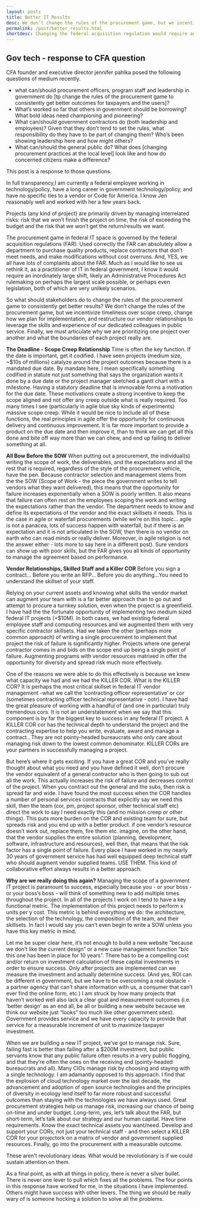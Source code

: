 ```yaml
---
layout: posts
title: Better IT Results
desc: We don’t change the rules of the procurement game, but we incentivize timeliness over scope creep, change how we plan for implementation, and restructure our vendor relationships to leverage the skills and experience of our dedicated colleagues in public service. Finally, we must articulate why we are prioritizing one project over another and what the boundaries of each project really are.
permalink: /post/better_results.html
shortdesc: Changing the federal acquisition regulation would require an inordinately large shift, likely an Administrative Procedures Act rulemaking or perhaps even legislation, both of which are very unlikely scenarios.
---
```


Gov tech - response to CFA question
-------------------------------------------------

CFA founder and executive director jennifer pahlka posed the following questions of medium recently.  
* what can/should procurement officers, program staff and leadership in government do [tp change the rules of the procurement game to consistently get better outcomes for taxpayers and the users]?
* What’s worked so far that others in government should be borrowing?  What bold ideas need championing and pioneering?
* What can/should government contractors do (both leadership and employees)?  Given that they don’t tend to set the rules, what responsibility do they have to be part of changing them?  Who’s been showing leadership here and how might others?
* What can/should the general public do?  What does [changing procurement practices at the local level] look like and how do concerned citizens make a difference?

This post is a response to those questions.

In full transparency,I am currently a federal employee working in technology/policy, have a long career in government technology/policy, and have no specific ties to a vendor or Code for America.  I know Jen reasonably well and  worked with her a few years back.

Projects (any kind of project) are primarily driven by managing interrelated risks: risk that we won’t finish the project on time, the risk of exceeding the budget and the risk that we won’t get the return/results we want. 

The procurement game in federal IT space is governed by the federal acquisition regulations  (FAR).  Used correctly the FAR can absolutely allow a department to purchase quality products, replace contractors that don’t meet needs, and make modifications without cost overruns. And, YES, we all have lots of complaints about the FAR.  Much as I would like to see us rethink it, as a practitioner of IT in federal government, I know it would require an inordinately large shift, likely an Administrative Procedures Act rulemaking on perhaps the largest scale possible, or perhaps even legislation, both of which are very unlikely scenarios. 

So what should stakeholders do to change the rules of the procurement game to consistently get better results?   We don’t change the rules of the procurement game, but we incentivize timeliness over scope creep, change how we plan for implementation, and restructure our vendor relationships to leverage the skills and experience of our dedicated colleagues in public service. Finally, we must articulate why we are prioritizing one project over another and what the boundaries of each project really are.

**The Deadline - Scope Creep Relationship**
Time is often the key function.  If the date is important, get it codified. I have seen projects (medium size, ~$10s of millions) catalyze around the project outcomes because there is a mandated due date.  By mandate here, I mean specifically something codified in statute not just something that says the organization wants it done by a due date or the project manager sketched a gantt chart with a milestone.  Having a statutory deadline that is  immovable forms a motivation for the due date. These motivations create a strong incentive to keep the scope aligned and not offer any creep outside what is really required.  Too many times I see (particularly in agile blue sky kinds of experiments) massive scope creep.  While it would be nice to include all of these functions, the real principles in agile offer the opportunity for continuous delivery and continuous improvement.  It is far more important to provide a product on the due date and then improve it, than to think we can get all this done and bite off way more than we can chew, and end up failing to deliver something at all.  

**All Bow Before the SOW**
When putting out a procurement, the individual(s) writing the scope of work, the deliverables, and the expectations and all the rest that is required, regardless of the style of the procurement vehicle, have the pen.   Because contractor selection and management stems from the the SOW (Scope of Work - the piece the government writes to tell vendors what they want delivered), this means that the opportunity for failure increases exponentially when a SOW is poorly written. It also means that failure can often rest on the employees scoping the work and writing the expectations rather than the vendor. The department needs to know and define its expectations of the vendor and the exact skillsets it needs. This is the case in agile or waterfall procurements (while we’re on this topic… agile is not a panacea, lots of success happen with waterfall, but if there is an expectation and it is not articulated in the SOW, then there is no vendor on earth who can read minds or really deliver.  Moreover, in agile religion is not the answer either - lots more to say here in a different post).  Sure vendors can show up with poor skills, but the FAR gives you all kinds of opportunity to manage the agreement based on performance.  

**Vendor Relationships, Skilled Staff and a Killer COR**
Before you sign a contract…
Before you write an RFP…
Before you do anything…You need to understand the skillset of your staff. 

Relying on your current assets and knowing what skills the vendor market can augment your team with is a far better approach than to go out and attempt to procure a turnkey solution, even when the project is a greenfield.  I have had the the fortunate opportunity of implementing two medium sized federal IT projects (+$10M).  In both cases, we had existing federal employee staff and computing resources and we augmented them with very specific contractor skillsets.  Had we taken the other (perhaps more common approach) of writing a single procurement to implement that project the risk of failure is significantly higher.  Projects where one general contractor comes in and bids on the scope end up being a single point of failure.  Augmenting programs with vendor resources matrixed in offer the opportunity for diversity and spread risk much more effectively.

One of the reasons we were able to do this effectively is because we knew what capacity we had and we had the KILLER COR. What is the KILLER COR? It is perhaps the most critical skillset in federal IT vendor management -what we call the ‘contracting officer representative’ or cor (sometimes contracting officer technical representative - cotr).  I have had the great pleasure of working with a handful of (and one in particular) truly tremendous cors.  It is not an understatement when we say that this component is by far the biggest key to success in any federal IT project.   A KILLER COR cor has the technical depth to understand the project and the contracting expertise to help you write, evaluate, award and manage a contract.. They are not pointy-headed bureaucrats who only care about managing risk down to the lowest common denominator. KILLER CORs are your partners in successfully managing a project.    

But here’s where it gets exciting. If you have a great COR and you’ve really thought about what you need and you have defined it well, don’t procure the vendor equivalent of a general contractor who is then going to sub out all the work. This actually increases the risk of failure and decreases control of the project. When you contract out the general and the subs, then risk is spread far and wide.  I have found the most success when the COR handles a number of personal services contracts that explicitly say we need this skill, then the team (cor, pm, project sponsor, other technical staff etc) direct the work to say I need exactly this (and no mission creep or other things).  This puts more burden on the COR and existing team for sure, but spreads risk and you end up with a better product.  if one vendor’s resource doesn’t work out, replace them, fire them etc.  imagine, on the other hand, that the vendor supplies the entire solution (planning, development, software, infrastructure and resources), well then, that means that the risk factor has a single point of failure.  Every place I have worked in my nearly 30 years of government service has had well equipped deep technical staff who should augment vendor supplied teams.  USE THEM.   This kind of collaborative effort always results in a better approach.  

**Why are we really doing this again?**
Managing the scope of a government IT project is paramount to success, especially because you - or your boss - or your boss’s boss - will think of something new to add multiple times throughout the project.  In all of the projects I work on I tend to have a key functional metric.  The implementation of this project needs to perform x units per y cost.  This metric is behind  everything we do:  the architecture, the selection of the technology, the composition of the team, and their skillsets.  In fact I would say you can’t even begin to write a SOW unless you have this key metric in mind.  

Let me be super clear here, it’s not enough to build a new website “because we don’t like the current design” or a new case management function “b/c this one has been in place for 10 years”.   There has to be a compelling cost and/or return on investment calculation of these capital investments in order to ensure success.  Only after projects are implemented can we measure the investment and actually determine success. (And yes, ROI can be different in government, but we have to be overcoming a real obstacle - a partner agency that can’t share information with us, a consumer that can’t ever find the online form, etc.)  I am struck by how many projects that haven’t worked well also lack a clear goal and measurement outcomes (i.e. ‘better design’ as an end all, be all or building a new website because we think our website just “looks” too much like other government sites).  Government provides service and we have every capacity to provide that service for a measurable increment of unit to maximize taxpayer investment.  

When we are building a new IT project, we’ve got to manage risk. Sure, failing fast is better than failing after a $200M investment, but public servants know that any public failure often results in a very public flogging, and that they’re often the ones on the receiving end (pointy-headed bureaucrats and all).  Many CIOs manage risk by choosing and staying with a single technology.  I am adamantly opposed to this approach.  I find that the explosion of cloud technology market over the last decade, the advancement and adoption of open source technologies and the principles of diversity in ecology lend itself to far more robust and successful outcomes than staying with the technologies we have always used.  Great procurement strategies help us manage risk, increasing our chance of being on-time and under budget. Long-term, yes, let’s talk about the FAR, but short-term, let’s talk about our strategy and our human capital. Have time requirements. Know  the exact technical assets you want/need. Develop and support your CORs, not just your technical staff - and then select a KILLER COR for your projectork on a matrix of vendor and government supplied resources. Finally, go into the procurement with a measurable outcome. 

These aren’t revolutionary ideas. What would be revolutionary is if we could sustain attention on them. 

As a final point, as with all things in policy, there is never a silver bullet.  There is never one lever to pull which fixes all the problems.  The four points in this response have worked for me, in the situations I have implemented.  Others might have success with other levers.  The thing we should be really wary of is someone hocking a solution to solve all the problems. 
